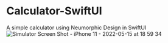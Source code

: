 # Calculator-SwiftUI
A simple calculator using Neumorphic Design in SwiftUI
![Simulator Screen Shot - iPhone 11 - 2022-05-15 at 18 59 34](https://github.com/Dilshad-Noushad/Calculator-SwiftUI/assets/109460937/099c19fa-6811-4d31-9bd2-56cc61c9cee8)
